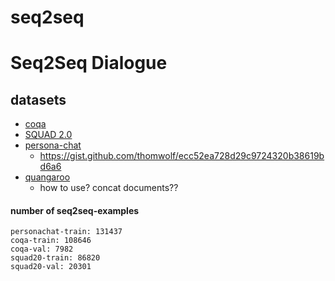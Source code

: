 # seq2seq


# Seq2Seq Dialogue
## datasets
* [coqa](https://stanfordnlp.github.io/coqa/)
* [SQUAD 2.0](https://rajpurkar.github.io/SQuAD-explorer/)
* [persona-chat](https://github.com/DeepPavlov/convai)
    + https://gist.github.com/thomwolf/ecc52ea728d29c9724320b38619bd6a6
* [quangaroo](http://qangaroo.cs.ucl.ac.uk/)
    + how to use? concat documents??
    
#### number of seq2seq-examples    
```
personachat-train: 131437
coqa-train: 108646
coqa-val: 7982
squad20-train: 86820
squad20-val: 20301
```